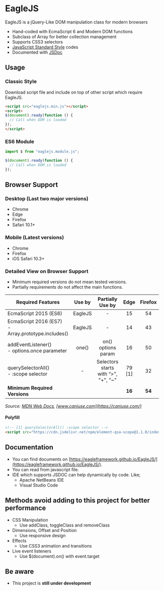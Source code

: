 # EagleJS

EagleJS is a jQuery-Like DOM manipulation class for modern browsers

- Hand-coded with EcmaScript 6 and Modern DOM functions
- Subclass of Array for better collection management
- Supports CSS3 selectors
- [JavaScript Standard Style](https://standardjs.com "JavaScript Standard Style") codes
- Documented with [JSDoc](https://jsdoc.app "JSDoc")

## Usage

### Classic Style

Download script file and include on top of other script which require EagleJS.

```html
<script src="eaglejs.min.js"></script>
<script>
$(document).ready(function () {
  // Call when DOM is loaded
});
</script>
```

### ES6 Module

```js
import $ from "eaglejs.module.js";

$(document).ready(function () {
  // Call when DOM is loaded
});
```

## Browser Support

### Desktop (Last two major versions)
- Chrome
- Edge
- Firefox
- Safari 10.1+

### Mobile (Latest versions)
- Chrome
- Firefox
- iOS Safari 10.3+

### Detailed View on Browser Support
- Minimum required versions do not mean tested versions.
- Partially requirements do not affect the main functions.

| Required Features                                     |    Use by    |            Partially Use by            |  Edge  | Firefox | Chrome | Safari | iOS Safari |
|-------------------------------------------------------|:------------:|:--------------------------------------:|:------:|:-------:|:------:|:------:|:----------:|
| EcmaScript 2015 (ES6)                                 |    EagleJS   |                    -                   |   15   |    54   |   51   |   10   |     10     |
| EcmaScript 2016 (ES7)<br>- Array.prototype.includes() |    EagleJS   |                    -                   |   14   |    43   |   47   |    9   |      9     |
| addEventListener()<br>- options.once parameter        |     one()    |           on() options param           |   16   |    50   |   55   |   10   |     10     |
| querySelectorAll()<br>- :scope selector               |       -      | Selectors starts<br>with “>", "+", "~" | 79 [1] |    32   |   27   |    7   |      7     |
| **Minimum Required Versions**                         |              |                                        | **16** |  **54** | **55** | **10** |   **10**   |

*Source: [MDN Web Docs](https://developer.mozilla.org/), [www.caniuse.com](https://caniuse.com/)*

#### Polyfill

```html
<!-- [1] querySelectorAll() :scope selector -->
<script src="https://cdn.jsdelivr.net/npm/element-qsa-scope@1.1.0/index.js"></script>
```

## Documentation

- You can find documents on [https://eagleframework.github.io/EagleJS/](https://eagleframework.github.io/EagleJS/).
- You can read from javascript file.
- IDE which supports JSDOC can help dynamically by code. Like;
  - Apache NetBeans IDE
  - Visual Studio Code

## Methods avoid adding to this project for better performance

- CSS Manipulation
  - Use addClass, toggleClass and removeClass
- Dimensions, Offset and Position
   - Use responsive design
- Effects
   - Use CSS3 animation and transitions
- Live event listeners
  - Use  $(document).on() with event.target

## Be aware
- This project is **still under development**
